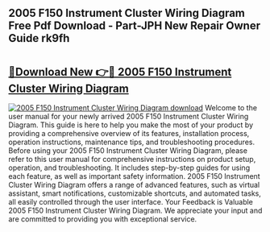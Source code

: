 ## 2005 F150 Instrument Cluster Wiring Diagram Free Pdf Download - Part-JPH New Repair Owner Guide rk9fh

# <h2><a href="http://dfnx98.blite.top/?on=2005+F150+Instrument+Cluster+Wiring+Diagram">🔗Download New 👉🔴 2005 F150 Instrument Cluster Wiring Diagram</a></h2>

[![2005 F150 Instrument Cluster Wiring Diagram download](https://i.imgur.com/lujVjoI.png)](http://dfnx98.blite.top/?on=2005+F150+Instrument+Cluster+Wiring+Diagram)
Welcome to the user manual for your newly arrived 2005 F150 Instrument Cluster Wiring Diagram. This guide is here to help you make the most of your product by providing a comprehensive overview of its features, installation process, operation instructions, maintenance tips, and troubleshooting procedures. Before using your 2005 F150 Instrument Cluster Wiring Diagram, please refer to this user manual for comprehensive instructions on product setup, operation, and troubleshooting. It includes step-by-step guides for using each feature, as well as important safety information. 2005 F150 Instrument Cluster Wiring Diagram offers a range of advanced features, such as virtual assistant, smart notifications, customizable shortcuts, and automated tasks, all easily controlled through the user interface. Your Feedback is Valuable 2005 F150 Instrument Cluster Wiring Diagram. We appreciate your input and are committed to providing you with exceptional service.
